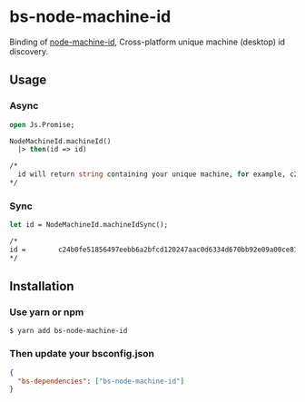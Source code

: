 # bs-node-machine-id

Binding of [node-machine-id](https://github.com/automation-stack/node-machine-id), Cross-platform unique machine (desktop) id discovery.

## Usage

### Async

```ocaml
open Js.Promise;

NodeMachineId.machineId()
  |> then(id => id)

/*
  id will return string containing your unique machine, for example, c24b0fe51856497eebb6a2bfcd120247aac0d6334d670bb92e09a00ce8169365
*/

```

### Sync

```ocaml
let id = NodeMachineId.machineIdSync();

/*
id =        c24b0fe51856497eebb6a2bfcd120247aac0d6334d670bb92e09a00ce8169365
*/
```

## Installation

### Use yarn or npm

```shell
$ yarn add bs-node-machine-id
```

### Then update your bsconfig.json

```json
{
  "bs-dependencies": ["bs-node-machine-id"]
}
```
